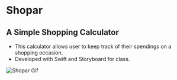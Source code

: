 # Shopar

## A Simple Shopping Calculator

- This calculator allows user to keep track of their spendings on a shopping occasion.
- Developed with Swift and Storyboard for class.

![Shopar Gif](./shopar.gif)
